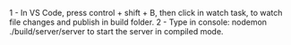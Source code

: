 1 - In VS Code, press control + shift + B, then click in watch task, to watch file changes and publish in build folder.
2 - Type in console: nodemon ./build/server/server to start the server in compiled mode.